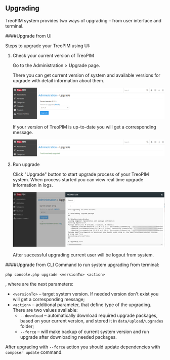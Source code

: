 ## Upgrading

TreoPIM system provides two ways of upgrading – from user interface and terminal.

####Upgrade from UI

Steps to upgrade your TreoPIM using UI:

1. Check your current version of TreoPIM

    Go to the Administration > Upgrade page.

    There you can get current version of system and available versions for upgrade with detail information about them.
        
    ![upgrade_page_available](../../_assets/upgrading/upgrade_page_available_en.png)
        
    If your version of TreoPIM is up-to-date you will get a corresponding message.
            
    ![upgrade_page_updated](../../_assets/upgrading/upgrade_page_upgdated_en.png)
    
2. Run upgrade

    Click "Upgrade" button to start upgrade process of your TreoPIM system. When process started you can view real time upgrade information in logs.

    ![upgrade_page_logs](../../_assets/upgrading/upgrade_page_logs_en.png)

    After successful upgrading current user will be logout from system.

####Upgrade from CLI
Command to run system upgrading from terminal:
```
php console.php upgrade <versionTo> <action>
```
, where are the next parameters:
* ``<versionTo>`` – target system version. If needed version don't exist you will get a corresponding message;
* ``<action>`` – additional parameter, that define type of the upgrading. There are two values available:
    - ```--download``` – automatically download required upgrade packages, based on your current version, and stored it in `data/upload/upgrades` folder;
    - ```--force``` – will make backup of current system version and run upgrade after downloading needed packages.

After upgrading with `--force` action you should update dependencies with `composer update` command.